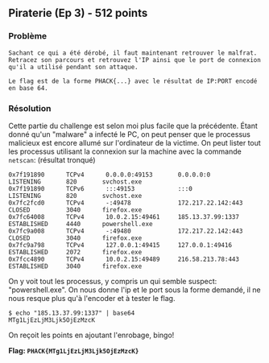 ## Piraterie (Ep 3) - 512 points

### Problème

```
Sachant ce qui a été dérobé, il faut maintenant retrouver le malfrat.
Retracez son parcours et retrouvez l'IP ainsi que le port de connexion qu'il a utilisé pendant son attaque.

Le flag est de la forme PHACK{...} avec le résultat de IP:PORT encodé en base 64. 
```

### Résolution

Cette partie du challenge est selon moi plus facile que la précédente. Étant donné qu'un "malware" a infecté le PC, on peut penser que le processus malicieux est encore allumé sur l'ordinateur de la victime. On peut lister tout les processus utilisant la connexion sur la machine avec la commande `netscan`: (résultat tronqué)

```idl
0x7f191890      TCPv4      0.0.0.0:49153       0.0.0.0:0              LISTENING       820       svchost.exe
0x7f191890      TCPv6      :::49153            :::0                   LISTENING       820       svchost.exe
0x7fc2fcd0      TCPv4      -:49478             172.217.22.142:443     CLOSED          3040      firefox.exe
0x7fc64008      TCPv4      10.0.2.15:49461     185.13.37.99:1337      ESTABLISHED     4440      powershell.exe
0x7fc9a008      TCPv4      -:49480             172.217.22.142:443     CLOSED          3040      firefox.exe
0x7fc9a798      TCPv4      127.0.0.1:49415     127.0.0.1:49416        ESTABLISHED     2072      firefox.exe
0x7fcc4890      TCPv4      10.0.2.15:49489     216.58.213.78:443      ESTABLISHED     3040      firefox.exe
```

On y voit tout les processus, y compris un qui semble suspect: "powershell.exe". On nous donne l'ip et le port sous la forme demandé, il ne nous resque plus qu'à l'encoder et à tester le flag.

```shell
$ echo "185.13.37.99:1337" | base64
MTg1LjEzLjM3Ljk5OjEzMzcK
```

On reçoit les points en ajoutant l'enrobage, bingo!

**Flag: `PHACK{MTg1LjEzLjM3Ljk5OjEzMzcK}`**
